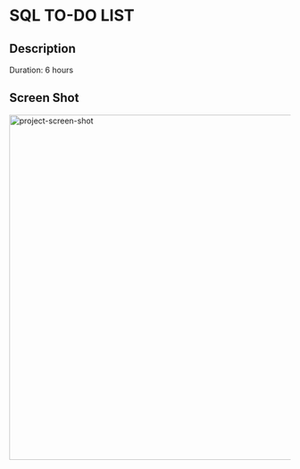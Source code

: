 # SQL TO-DO LIST


## Description

Duration: 6 hours


## Screen Shot

<img width="618" alt="project-screen-shot" src="https://user-images.githubusercontent.com/76268397/116002090-a163b400-a5bd-11eb-96da-e6428af6c703.png">
